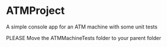 # ATMProject
A simple console app for an ATM machine with some unit tests

PLEASE Move the ATMMachineTests folder to your parent folder
